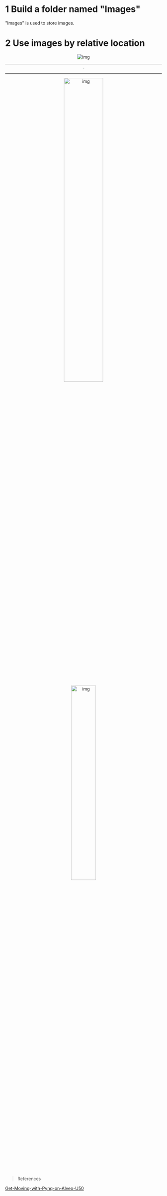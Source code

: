 
# 1 Build a folder named "Images"

"Images" is used to store images.


# 2 Use images by relative location

<center><img src="./Images/alveo_u50.png" alt="img" style="zoom:100%;" /></center>

---

<center><img src="./Images/alveo_u50.png" alt="img" style="zoom:10%;" /></center>

------

<center>
  <img src="./Images/alveo_u50.png" alt="img" style="width:50%;" />
</center>

<center>
  <img src="Images/alveo_u50.png" alt="img" style="width: 40%; max-width: 500px;">
</center>


> References

[Get-Moving-with-Pynq-on-Alveo-U50](https://github.com/hahahaxyf/Get-Moving-with-Pynq-on-Alveo-U50/tree/master)

